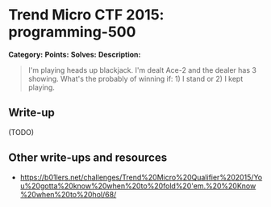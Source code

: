 # Trend Micro CTF 2015: programming-500

**Category:**
**Points:**
**Solves:**
**Description:**

> I'm playing heads up blackjack. I'm dealt Ace-2 and the dealer has 3 showing. What's the probably of winning if: 1) I stand or 2) I kept playing.
>


## Write-up

(TODO)

## Other write-ups and resources

* <https://b01lers.net/challenges/Trend%20Micro%20Qualifier%202015/You%20gotta%20know%20when%20to%20fold%20'em.%20%20Know%20when%20to%20hol/68/> 
